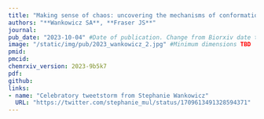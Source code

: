 ```yaml
---
title: "Making sense of chaos: uncovering the mechanisms of conformational entropy"
authors: "**Wankowicz SA**, **Fraser JS**"
journal: 
pub_date: "2023-10-04" #Date of publication. Change from Biorxiv date to Journal date once accepted
image: "/static/img/pub/2023_wankowicz_2.jpg" #Minimum dimensions TBD
pmid: 
pmcid: 
chemrxiv_version: 2023-9b5k7
pdf: 
github:
links:
- name: "Celebratory tweetstorm from Stephanie Wankowicz"
  URL: "https://twitter.com/stephanie_mul/status/1709613491328594371"
---
```

